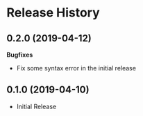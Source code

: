 # Release History

## 0.2.0 (2019-04-12)

**Bugfixes**

  - Fix some syntax error in the initial release

## 0.1.0 (2019-04-10)

  - Initial Release
